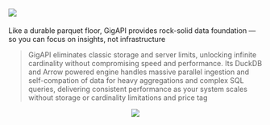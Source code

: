 # <img src="https://github.com/user-attachments/assets/5b0a4a37-ecab-4ca6-b955-1a2bbccad0b4" />

Like a durable parquet floor, GigAPI provides rock-solid data foundation — so you can focus on insights, not infrastructure

> GigAPI eliminates classic storage and server limits, unlocking infinite cardinality without compromising speed and performance. Its DuckDB and Arrow powered engine handles massive parallel ingestion and self-compation of data for heavy aggregations and complex SQL queries, delivering consistent performance as your system scales without storage or cardinality limitations and price tag

<p align="center">
  <!-- <img src="https://github.com/user-attachments/assets/1689f098-9773-4bd9-8438-51a93a8777b1" width=300> -->
  <img src="https://github.com/user-attachments/assets/573938a0-c2d9-41bf-8cfc-638904d559f0">
</p>
